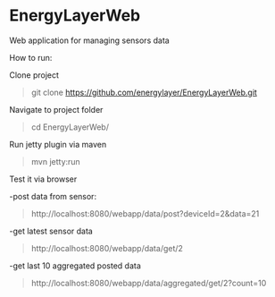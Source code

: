 EnergyLayerWeb
==============

Web application for managing sensors data

How to run:

Clone project

>git clone https://github.com/energylayer/EnergyLayerWeb.git

Navigate to project folder

>cd EnergyLayerWeb/

Run jetty plugin via maven

>mvn jetty:run

Test it via browser

-post data from sensor:

>http://localhost:8080/webapp/data/post?deviceId=2&data=21

-get latest sensor data

>http://localhost:8080/webapp/data/get/2

-get last 10 aggregated posted data

>http://localhost:8080/webapp/data/aggregated/get/2?count=10
